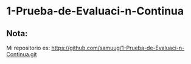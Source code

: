 # 1-Prueba-de-Evaluaci-n-Continua

## Nota:
Mi repositorio es: https://github.com/samuug/1-Prueba-de-Evaluaci-n-Continua.git
